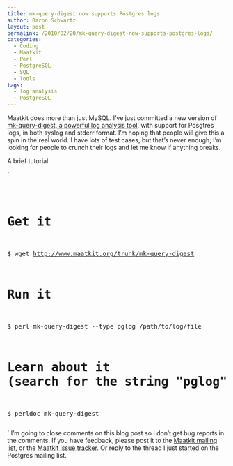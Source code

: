 ```yaml
---
title: mk-query-digest now supports Postgres logs
author: Baron Schwartz
layout: post
permalink: /2010/02/20/mk-query-digest-now-supports-postgres-logs/
categories:
  - Coding
  - Maatkit
  - Perl
  - PostgreSQL
  - SQL
  - Tools
tags:
  - log analysis
  - PostgreSQL
---
```

Maatkit does more than just MySQL. I&#8217;ve just committed a new version of [mk-query-digest, a powerful log analysis tool][1], with support for Posgtres logs, in both syslog and stderr format. I&#8217;m hoping that people will give this a spin in the real world. I have lots of test cases, but that&#8217;s never enough; I&#8217;m looking for people to crunch their logs and let me know if anything breaks.

A brief tutorial:

`<pre>
# Get it
$ wget http://www.maatkit.org/trunk/mk-query-digest

# Run it
$ perl mk-query-digest --type pglog /path/to/log/file

# Learn about it (search for the string "pglog")
$ perldoc mk-query-digest
</pre>` 
I&#8217;m going to close comments on this blog post so I don&#8217;t get bug reports in the comments. If you have feedback, please post it to the [Maatkit mailing list][2], or the [Maatkit issue tracker][3]. Or reply to the thread I just started on the Postgres mailing list.

 [1]: http://www.maatkit.org/doc/mk-query-digest.html
 [2]: http://groups.google.com/group/maatkit-discuss
 [3]: http://code.google.com/p/maatkit/issues/list